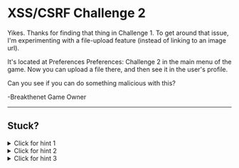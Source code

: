 # XSS/CSRF Challenge 2

Yikes. Thanks for finding that thing in Challenge 1. To get around that issue, I'm experimenting with a file-upload feature (instead of linking to an image url).

It's located at Preferences Preferences: Challenge 2 in the main menu of the game. Now you can upload a file there, and then see it in the user's profile.

Can you see if you can do something malicious with this?

-Breakthenet Game Owner

----------------------

Stuck? 
----------------------
<details> 
  <summary>Click for hint 1</summary>
   Keep in mind, everything that a user can control needs to be sanitized. Is there anything that the user can control here that we are displaying in the profile but not sanitizing from XSS/CSRF attacks?
</details>

<details> 
  <summary>Click for hint 2</summary>
   In this case, we are displaying both the user's image AND the image's file name. What can be stuck in the filename?
</details>

<details> 
  <summary>Click for hint 3</summary>
   While the Windows operating system is very restrictive about what characters can be in a filename, both OS X and Linux are much more forgiving. In fact, you can put html in a filename! For example... you could try something like [this](https://github.com/breakthenet/tools-and-techniques/blob/master/tools/%3Csvg%20onload%3Dalert(1)%3E.jpg).
</details>



